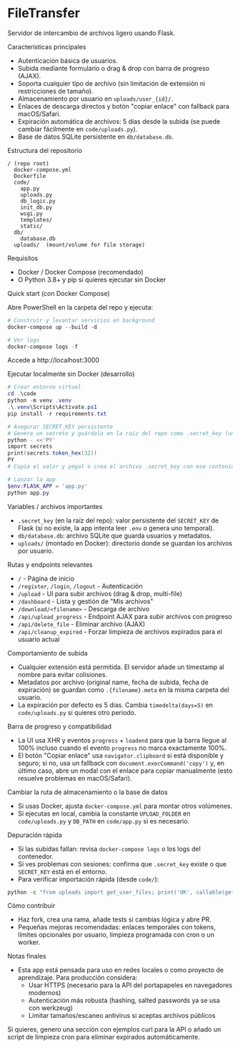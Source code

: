# FileTransfer

Servidor de intercambio de archivos ligero usando Flask.

Características principales
- Autenticación básica de usuarios.
- Subida mediante formulario o drag & drop con barra de progreso (AJAX).
- Soporta cualquier tipo de archivo (sin limitación de extensión ni restricciones de tamaño).
- Almacenamiento por usuario en `uploads/user_{id}/`.
- Enlaces de descarga directos y botón "copiar enlace" con fallback para macOS/Safari.
- Expiración automática de archivos: 5 días desde la subida (se puede cambiar fácilmente en `code/uploads.py`).
- Base de datos SQLite persistente en `db/database.db`.

Estructura del repositorio
```
/ (repo root)
  docker-compose.yml
  Dockerfile
  code/
    app.py
    uploads.py
    db_logic.py
    init_db.py
    wsgi.py
    templates/
    static/
  db/
    database.db
  uploads/  (mount/volume for file storage)
```

Requisitos
- Docker / Docker Compose (recomendado)
- O Python 3.8+ y pip si quieres ejecutar sin Docker

Quick start (con Docker Compose)

Abre PowerShell en la carpeta del repo y ejecuta:

```powershell
# Construir y levantar servicios en background
docker-compose up --build -d

# Ver logs
docker-compose logs -f
```

Accede a http://localhost:3000

Ejecutar localmente sin Docker (desarrollo)

```powershell
# Crear entorno virtual
cd .\code
python -m venv .venv
.\.venv\Scripts\Activate.ps1
pip install -r requirements.txt

# Asegurar SECRET_KEY persistente
# Genera un secreto y guárdalo en la raíz del repo como .secret_key (una sola línea)
python - <<'PY'
import secrets
print(secrets.token_hex(32))
PY
# Copia el valor y pégal o crea el archivo .secret_key con ese contenido

# Lanzar la app
$env:FLASK_APP = 'app.py'
python app.py
```

Variables / archivos importantes
- `.secret_key` (en la raíz del repo): valor persistente del `SECRET_KEY` de Flask (si no existe, la app intenta leer `.env` o genera uno temporal).
- `db/database.db`: archivo SQLite que guarda usuarios y metadatos.
- `uploads/` (montado en Docker): directorio donde se guardan los archivos por usuario.

Rutas y endpoints relevantes
- `/` - Página de inicio
- `/register`, `/login`, `/logout` - Autenticación
- `/upload` - UI para subir archivos (drag & drop, multi-file)
- `/dashboard` - Lista y gestión de "Mis archivos"
- `/download/<filename>` - Descarga de archivo
- `/api/upload_progress` - Endpoint AJAX para subir archivos con progreso
- `/api/delete_file` - Eliminar archivo (AJAX)
- `/api/cleanup_expired` - Forzar limpieza de archivos expirados para el usuario actual

Comportamiento de subida
- Cualquier extensión está permitida. El servidor añade un timestamp al nombre para evitar colisiones.
- Metadatos por archivo (original name, fecha de subida, fecha de expiración) se guardan como `.{filename}.meta` en la misma carpeta del usuario.
- La expiración por defecto es 5 días. Cambia `timedelta(days=5)` en `code/uploads.py` si quieres otro periodo.

Barra de progreso y compatibilidad
- La UI usa XHR y eventos `progress` + `loadend` para que la barra llegue al 100% incluso cuando el evento `progress` no marca exactamente 100%.
- El botón "Copiar enlace" usa `navigator.clipboard` si está disponible y seguro; si no, usa un fallback con `document.execCommand('copy')` y, en último caso, abre un modal con el enlace para copiar manualmente (esto resuelve problemas en macOS/Safari).

Cambiar la ruta de almacenamiento o la base de datos
- Si usas Docker, ajusta `docker-compose.yml` para montar otros volúmenes.
- Si ejecutas en local, cambia la constante `UPLOAD_FOLDER` en `code/uploads.py` y `DB_PATH` en `code/app.py` si es necesario.

Depuración rápida
- Si las subidas fallan: revisa `docker-compose logs` o los logs del contenedor.
- Si ves problemas con sesiones: confirma que `.secret_key` existe o que `SECRET_KEY` está en el entorno.
- Para verificar importación rápida (desde `code/`):

```powershell
python -c "from uploads import get_user_files; print('OK', callable(get_user_files))"
```

Cómo contribuir
- Haz fork, crea una rama, añade tests si cambias lógica y abre PR.
- Pequeñas mejoras recomendadas: enlaces temporales con tokens, límites opcionales por usuario, limpieza programada con cron o un worker.

Notas finales
- Esta app está pensada para uso en redes locales o como proyecto de aprendizaje. Para producción considera:
  - Usar HTTPS (necesario para la API del portapapeles en navegadores modernos)
  - Autenticación más robusta (hashing, salted passwords ya se usa con werkzeug)
  - Limitar tamaños/escaneo antivirus si aceptas archivos públicos

Si quieres, genero una sección con ejemplos curl para la API o añado un script de limpieza cron para eliminar expirados automáticamente.
